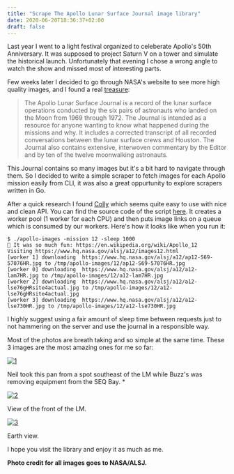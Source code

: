 ```yaml
---
title: "Scrape The Apollo Lunar Surface Journal image library"
date: 2020-06-20T18:36:37+02:00
draft: false
---
```



Last year I went to a light festival organized to celeberate Apollo's 50th Anniversary. It was supposed to project Saturn V on a tower and simulate the historical launch. Unfortunately that evening I chose a wrong angle to watch the show and missed most of interesting parts. 

Few weeks later I decided to go through NASA's website to see more high quality images, and I found a real [treasure](https://www.hq.nasa.gov/alsj/):


> The Apollo Lunar Surface Journal is a record of the lunar surface operations conducted by the six pairs of astronauts who landed on the Moon from 1969 through 1972. The Journal is intended as a resource for anyone wanting to know what happened during the missions and why. It includes a corrected transcript of all recorded conversations between the lunar surface crews and Houston. The Journal also contains extensive, interwoven commentary by the Editor and by ten of the twelve moonwalking astronauts.


This Journal contains so many images but it's a bit hard to navigate through them. So I decided to write a simple scraper to fetch images for each Apollo mission easily from CLI, it was also a great oppurtunity to explore scrapers written in Go.

After a quick research I found [Colly](https://github.com/gocolly/colly) which seems quite easy to use with nice and clean API. You can find the source code of the script [here](http://github.com/goolila/apollo-images). It creates a worker pool (1 worker for each CPU) and then puts image links on a queue which is consumed by our workers. Here's how it looks like when you run it:

```
$ ./apollo-images -mission 12 -sleep 1000
🚀 It was so much fun: https://en.wikipedia.org/wiki/Apollo_12
Visiting https://www.hq.nasa.gov/alsj/a12/images12.html
[worker 1] downloading  https://www.hq.nasa.gov/alsj/a12/ap12-S69-57076HR.jpg to /tmp/apollo-images/12/ap12-S69-57076HR.jpg
[worker 0] downloading  https://www.hq.nasa.gov/alsj/a12/a12-lam7HR.jpg to /tmp/apollo-images/12/a12-lam7HR.jpg
[worker 2] downloading  https://www.hq.nasa.gov/alsj/a12/a12-lse76gHRsite4actual.jpg to /tmp/apollo-images/12/a12-lse76gHRsite4actual.jpg
[worker 3] downloading  https://www.hq.nasa.gov/alsj/a12/a12-lse730HR.jpg to /tmp/apollo-images/12/a12-lse730HR.jpg
```

I highly suggest using a fair amount of sleep time between requests just to not hammering on the server and use the journal in a responsible way.

Most of the photos are breath taking and so simple at the same time. These 3 images are the most amazing ones for me so far:


[![1](/img/blog/scrape-apollo-lunar-surface-journal/a11pan1105549HR_thumb.jpg#tunecover)](/img/blog/scrape-apollo-lunar-surface-journal/a11pan1105549HR.jpg)

Neil took this pan from a spot southeast of the LM while Buzz's was removing equipment from the SEQ Bay. *

[![2](/img/blog/scrape-apollo-lunar-surface-journal/AS11-44-6586HR_thumb.jpg#tunecover)](/img/blog/scrape-apollo-lunar-surface-journal/AS11-44-6586HR.jpg)

View of the front of the LM.

[![3](/img/blog/scrape-apollo-lunar-surface-journal/AS11-36-5334_thumb.jpg#tunecover)](/img/blog/scrape-apollo-lunar-surface-journal/AS11-36-5334.jpg)

Earth view. 

I hope you visit the library and enjoy it as much as me.

**Photo credit for all images goes to NASA/ALSJ.**